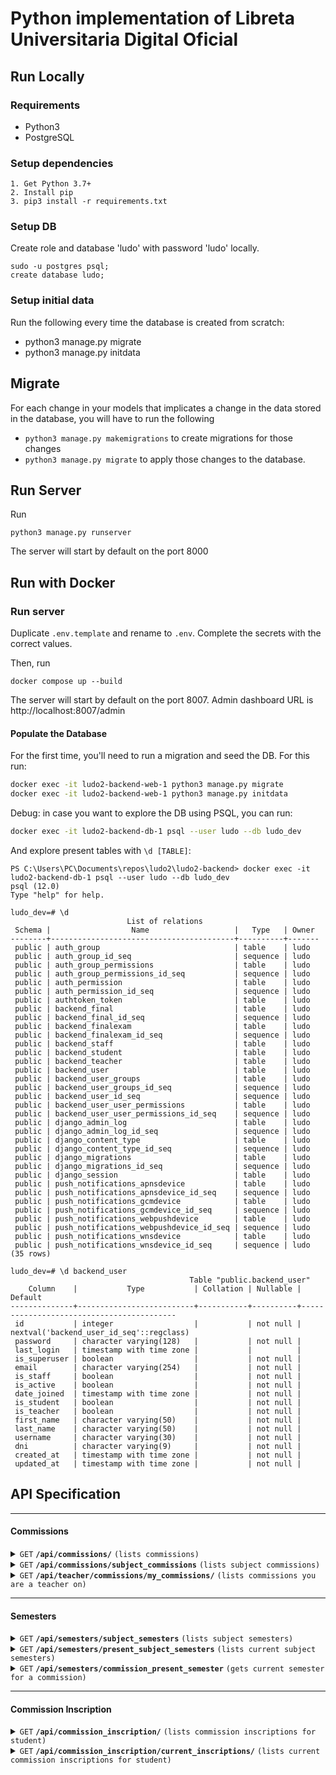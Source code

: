 # Python implementation of Libreta Universitaria Digital Oficial

## Run Locally

### Requirements
- Python3
- PostgreSQL

### Setup dependencies
```
1. Get Python 3.7+
2. Install pip
3. pip3 install -r requirements.txt
```

### Setup DB
Create role and database 'ludo' with password 'ludo' locally.
```
sudo -u postgres psql;
create database ludo;
```

### Setup initial data
Run the following every time the database is created from scratch:
- python3 manage.py migrate
- python3 manage.py initdata

## Migrate
For each change in your models that implicates a change in the data stored in the database, you will
have to run the following
- `python3 manage.py makemigrations` to create migrations for those changes
- `python3 manage.py migrate` to apply those changes to the database.

## Run Server
Run
```
python3 manage.py runserver
```
The server will start by default on the port 8000

## Run with Docker

### Run server
Duplicate `.env.template` and rename to `.env`. Complete the secrets with the correct values.

Then, run
```
docker compose up --build
```
The server will start by default on the port 8007. Admin dashboard URL is http://localhost:8007/admin

#### Populate the Database

For the first time, you'll need to run a migration and seed the DB. For this run:
```bash
docker exec -it ludo2-backend-web-1 python3 manage.py migrate
docker exec -it ludo2-backend-web-1 python3 manage.py initdata
```

Debug: in case you want to explore the DB using PSQL, you can run:
```bash
docker exec -it ludo2-backend-db-1 psql --user ludo --db ludo_dev
```

And explore present tables with `\d [TABLE]`:
```
PS C:\Users\PC\Documents\repos\ludo2\ludo2-backend> docker exec -it ludo2-backend-db-1 psql --user ludo --db ludo_dev
psql (12.0)
Type "help" for help.

ludo_dev=# \d
                          List of relations
 Schema |                  Name                   |   Type   | Owner
--------+-----------------------------------------+----------+-------
 public | auth_group                              | table    | ludo
 public | auth_group_id_seq                       | sequence | ludo
 public | auth_group_permissions                  | table    | ludo
 public | auth_group_permissions_id_seq           | sequence | ludo
 public | auth_permission                         | table    | ludo
 public | auth_permission_id_seq                  | sequence | ludo
 public | authtoken_token                         | table    | ludo
 public | backend_final                           | table    | ludo
 public | backend_final_id_seq                    | sequence | ludo
 public | backend_finalexam                       | table    | ludo
 public | backend_finalexam_id_seq                | sequence | ludo
 public | backend_staff                           | table    | ludo
 public | backend_student                         | table    | ludo
 public | backend_teacher                         | table    | ludo
 public | backend_user                            | table    | ludo
 public | backend_user_groups                     | table    | ludo
 public | backend_user_groups_id_seq              | sequence | ludo
 public | backend_user_id_seq                     | sequence | ludo
 public | backend_user_user_permissions           | table    | ludo
 public | backend_user_user_permissions_id_seq    | sequence | ludo
 public | django_admin_log                        | table    | ludo
 public | django_admin_log_id_seq                 | sequence | ludo
 public | django_content_type                     | table    | ludo
 public | django_content_type_id_seq              | sequence | ludo
 public | django_migrations                       | table    | ludo
 public | django_migrations_id_seq                | sequence | ludo
 public | django_session                          | table    | ludo
 public | push_notifications_apnsdevice           | table    | ludo
 public | push_notifications_apnsdevice_id_seq    | sequence | ludo
 public | push_notifications_gcmdevice            | table    | ludo
 public | push_notifications_gcmdevice_id_seq     | sequence | ludo
 public | push_notifications_webpushdevice        | table    | ludo
 public | push_notifications_webpushdevice_id_seq | sequence | ludo
 public | push_notifications_wnsdevice            | table    | ludo
 public | push_notifications_wnsdevice_id_seq     | sequence | ludo
(35 rows)

ludo_dev=# \d backend_user
                                        Table "public.backend_user"
    Column    |           Type           | Collation | Nullable |                 Default
--------------+--------------------------+-----------+----------+------------------------------------------
 id           | integer                  |           | not null | nextval('backend_user_id_seq'::regclass)
 password     | character varying(128)   |           | not null |
 last_login   | timestamp with time zone |           |          |
 is_superuser | boolean                  |           | not null |
 email        | character varying(254)   |           | not null |
 is_staff     | boolean                  |           | not null |
 is_active    | boolean                  |           | not null |
 date_joined  | timestamp with time zone |           | not null |
 is_student   | boolean                  |           | not null |
 is_teacher   | boolean                  |           | not null |
 first_name   | character varying(50)    |           | not null |
 last_name    | character varying(50)    |           | not null |
 username     | character varying(30)    |           | not null |
 dni          | character varying(9)     |           | not null |
 created_at   | timestamp with time zone |           | not null |
 updated_at   | timestamp with time zone |           | not null |
```

## API Specification

------------------------------------------------------------------------------------------

#### Commissions

<details>
 <summary><code>GET</code> <code><b>/api/commissions/</b></code> <code>(lists commissions)</code></summary>

##### Parameters

> | name      |  type     | description                                                           |
> |-----------|-----------|-----------------------------------------------------------------------|
> | None      |  required | N/A  |

</details>

<details>
 <summary><code>GET</code> <code><b>/api/commissions/subject_commissions</b></code> <code>(lists subject commissions)</code></summary>

##### Parameters

> | name      |  type     | description                                                           |
> |-----------|-----------|-----------------------------------------------------------------------|
> | subject_siu_id |  required | Subject id in siu service |

</details>

<details>
 <summary><code>GET</code> <code><b>/api/teacher/commissions/my_commissions/</b></code> <code>(lists commissions you are a teacher on)</code></summary>

##### Parameters

> | name      |  type     | description                                                           |
> |-----------|-----------|-----------------------------------------------------------------------|
> | None      |  required | N/A  |

</details>

------------------------------------------------------------------------------------------

#### Semesters

<details>
 <summary><code>GET</code> <code><b>/api/semesters/subject_semesters</b></code> <code>(lists subject semesters)</code></summary>

##### Parameters

> | name      |  type     | description                                                           |
> |-----------|-----------|-----------------------------------------------------------------------|
> | subject_siu_id |  required | Subject id in siu service |

</details>

<details>
 <summary><code>GET</code> <code><b>/api/semesters/present_subject_semesters</b></code> <code>(lists current subject semesters)</code></summary>

##### Parameters

> | name      |  type     | description                                                           |
> |-----------|-----------|-----------------------------------------------------------------------|
> | subject_siu_id |  required | Subject id in siu service |

</details>

<details>
 <summary><code>GET</code> <code><b>/api/semesters/commission_present_semester</b></code> <code>(gets current semester for a commission)</code></summary>

##### Parameters

> | name      |  type     | description                                                           |
> |-----------|-----------|-----------------------------------------------------------------------|
> | commission_id |  required | Id of the commission you want to get the semester from |

</details>

------------------------------------------------------------------------------------------

#### Commission Inscription

<details>
 <summary><code>GET</code> <code><b>/api/commission_inscription/</b></code> <code>(lists commission inscriptions for student)</code></summary>

##### Parameters

> | name      |  type     | description                                                           |
> |-----------|-----------|-----------------------------------------------------------------------|
> | None      |  required | N/A  |

</details>

<details>
 <summary><code>GET</code> <code><b>/api/commission_inscription/current_inscriptions/</b></code> <code>(lists current commission inscriptions for student)</code></summary>

##### Parameters

> | name      |  type     | description                                                           |
> |-----------|-----------|-----------------------------------------------------------------------|
> | subject_siu_id |  required | Subject id in siu service |

------------------------------------------------------------------------------------------

#### Evaluation

<details>
 <summary><code>GET</code> <code><b>/api/evaluations/</b></code> <code>(lists evaluations for semester)</code></summary>

##### Parameters

> | name      |  type     | description                                                           |
> |-----------|-----------|-----------------------------------------------------------------------|
> | semester_id |  required | Id of the semester you want the evaluations from |

</details>

<details>
 <summary><code>POST</code> <code><b>/api/teacher/evaluations/add_evaluation/</b></code> <code>(add evaluation for semester)</code></summary>

##### Parameters

> | name      |  type     |  data type     | description                                                           |
> |-----------|-----------|----------------|-----------------------------------------------------------------------|
> | semester_id |  required |  integer | Id of the semester you want the evaluations from |
> | evaluation_name |  required |  string | Name of the evaluation |
> | is_graded |  required |  boolean | If the evaluation should be graded or not |
> | passing_grade | not required |  integer | Minimum grade in wich the evaluation is considered passed |
> | start_date | not required |  datetime | Start date of the evaluation in case it is take home |
> | end_date |  required |  datetime | Date in which the evaluation is handed in |

</details>

------------------------------------------------------------------------------------------


## Deployed application
The application is running at `https://ludo-backend.herokuapp.com`

## License
This source code is property of er-inc and cannot be publicly distributed without explicit consent.

This project is maintained by **Federico Esteban** (fede.est@gmail.comn) and **Daniela Riesgo** (daniealp.riesgo@gmail.com)
